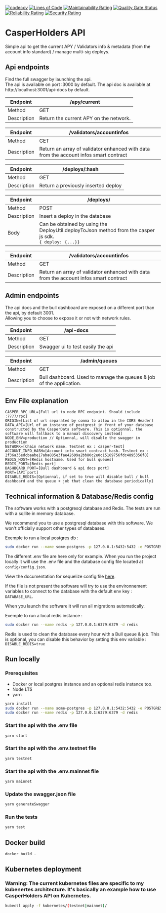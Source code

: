 [![codecov](https://codecov.io/gh/casperholders/casperholdersapi/branch/main/graph/badge.svg?token=RUYCG6X9RR)](https://codecov.io/gh/casperholders/casperholdersapi)
[![Lines of Code](https://sonarcloud.io/api/project_badges/measure?project=casperholders_casperholdersapi&metric=ncloc)](https://sonarcloud.io/summary/new_code?id=casperholders_casperholdersapi)
[![Maintainability Rating](https://sonarcloud.io/api/project_badges/measure?project=casperholders_casperholdersapi&metric=sqale_rating)](https://sonarcloud.io/summary/new_code?id=casperholders_casperholdersapi)
[![Quality Gate Status](https://sonarcloud.io/api/project_badges/measure?project=casperholders_casperholdersapi&metric=alert_status)](https://sonarcloud.io/summary/new_code?id=casperholders_casperholdersapi)
[![Reliability Rating](https://sonarcloud.io/api/project_badges/measure?project=casperholders_casperholdersapi&metric=reliability_rating)](https://sonarcloud.io/summary/new_code?id=casperholders_casperholdersapi)
[![Security Rating](https://sonarcloud.io/api/project_badges/measure?project=casperholders_casperholdersapi&metric=security_rating)](https://sonarcloud.io/summary/new_code?id=casperholders_casperholdersapi)

# CasperHolders API

Simple api to get the current APY / Validators info & metadata (from the account info standard) / manage multi-sig deploys.

## Api endpoints

Find the full swagger by launching the api.  
The api is available on port :3000 by default.
The api doc is available at http://localhost:3001/api-docs by default.

| Endpoint    | /apy/current                           |
|-------------|----------------------------------------|
| Method      | GET                                    |
| Description | Return the current APY on the network. |

| Endpoint    | /validators/accountinfos                                                              |
|-------------|---------------------------------------------------------------------------------------|
| Method      | GET                                                                                   |
| Description | Return an array of validator enhanced with data from the account infos smart contract |

| Endpoint    | /deploys/:hash                      |
|-------------|-------------------------------------|
| Method      | GET                                 |
| Description | Return a previously inserted deploy |

| Endpoint    | /deploys/                                                                                                       |
|-------------|-----------------------------------------------------------------------------------------------------------------|
| Method      | POST                                                                                                            |
| Description | Insert a deploy in the database                                                                                 |
| Body        | Can be obtained by using the DeployUtil.deployToJson method from the casper js sdk. <br/>```{ deploy: {...}}``` |

| Endpoint    | /validators/accountinfos                                                              |
|-------------|---------------------------------------------------------------------------------------|
| Method      | GET                                                                                   |
| Description | Return an array of validator enhanced with data from the account infos smart contract |

## Admin endpoints

The api docs and the bull dashboard are exposed on a different port than the api, by default 3001.  
Allowing you to choose to expose it or not with network rules.

| Endpoint    | /api-docs                         |
|-------------|-----------------------------------|
| Method      | GET                               |
| Description | Swagger ui to test easily the api |


| Endpoint    | /admin/queues                                                       |
|-------------|---------------------------------------------------------------------|
| Method      | GET                                                                 |
| Description | Bull dashboard. Used to manage the queues & job of the application. |

## Env File explanation

```
CASPER_RPC_URL=[Full url to node RPC endpoint. Should include :7777/rpc]
ORIGIN=[List of url separated by comma to allow in the CORS Header]
DATA_API=[Url of an instance of postgrest in front of your database constructed by the CasperData software. This is optionnal, the software will fallback to a manual discovery instead]
NODE_ENV=production // Optionnal, will disable the swagger in production
NETWORK=[Chain network name. Testnet ex : casper-test]
ACCOUNT_INFO_HASH=[Account info smart contract hash. Testnet ex : 2f36a35edcbaabe17aba805e3fae42699a2bb80c2e0c15189756fdc4895356f8]
REDIS_HOST=[Redis hostname. Used for bull queues]
REDIS_PORT=[Redis port]
DASHBOARD_PORT=[Bull dashboard & api docs port]
PORT=[API port]
DISABLE_REDIS=[Optionnal, if set to true will disable bull / bull dashboard and the queue + job that clean the database periodically]
```

## Technical information & Database/Redis config

The software works with a postgresql database and Redis. The tests are run with a sqllite in memory database.

We recommend you to use a postgresql database with this software. We won't officially support other types of databases.

Exemple to run a local postgres db :

```bash
sudo docker run --name some-postgres -p 127.0.0.1:5432:5432 -e POSTGRES_PASSWORD=mysecretpassword -e POSTGRES_DB=api -d postgres
```

The different .env file are here only for example. When you run the project locally it will use the .env file and the
database config file located at `config/config.json`.

View the documentation for sequelize config
file [here](https://sequelize.org/master/manual/migrations.html#configuration).

If the file is not present the software will try to use the environnement variables to connect to the database with the
default env key : `DATABASE_URL`.

When you launch the software it will run all migrations automatically.

Exemple to run a local redis instance :

```bash
sudo docker run --name redis -p 127.0.0.1:6379:6379 -d redis
```

Redis is used to clean the database every hour with a Bull queue & job.
This is optional, you can disable this behavior by setting this env variable : `DISABLE_REDIS=true`

## Run locally

### Prerequisites

- Docker or local postgres instance and an optional redis instance too.
- Node LTS
- yarn

```bash
yarn install
sudo docker run --name some-postgres -p 127.0.0.1:5432:5432 -e POSTGRES_PASSWORD=mysecretpassword -e POSTGRES_DB=api -d postgres
sudo docker run --name redis -p 127.0.0.1:6379:6379 -d redis
```

### Start the api with the .env file
```bash
yarn start
```
### Start the api with the .env.testnet file
```bash
yarn testnet
```
### Start the api with the .env.mainnet file
```bash
yarn mainnet
```
### Update the swagger.json file
```bash
yarn generateSwagger
```
### Run the tests
```bash
yarn test
```

## Docker build

```bash
docker build . 
```

## Kubernetes deployment

### Warning: The current kubernetes files are specific to my kubenertes architecture. It's basically an example how to use CasperHolders API on Kubernetes.

```bash
kubectl apply -f kubernetes/(testnet|mainnet)/
```
